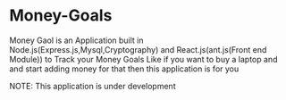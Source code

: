 # Money-Goals

Money Gaol is an Application built in Node.js(Express.js,Mysql,Cryptography) and React.js(ant.js(Front end Module)) to Track your Money Goals Like if you want to buy a laptop and
and start adding money for that then this application is for you

NOTE: This application is under development
